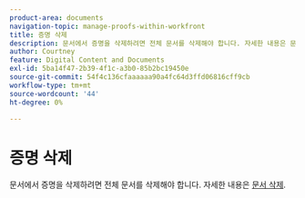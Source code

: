 ```yaml
---
product-area: documents
navigation-topic: manage-proofs-within-workfront
title: 증명 삭제
description: 문서에서 증명을 삭제하려면 전체 문서를 삭제해야 합니다. 자세한 내용은 문서 삭제를 참조하십시오.
author: Courtney
feature: Digital Content and Documents
exl-id: 5ba14f47-2b39-4f1c-a3b0-85b2bc19450e
source-git-commit: 54f4c136cfaaaaaa90a4fc64d3ffd06816cff9cb
workflow-type: tm+mt
source-wordcount: '44'
ht-degree: 0%

---
```


# 증명 삭제

문서에서 증명을 삭제하려면 전체 문서를 삭제해야 합니다. 자세한 내용은 [문서 삭제](../../../documents/managing-documents/delete-documents.md).
